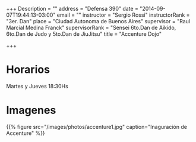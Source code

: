 +++
Description = ""
address = "Defensa 390"
date = "2014-09-07T19:44:13-03:00"
email = ""
instructor = "Sergio Rossi"
instructorRank = "3er. Dan"
place = "Ciudad Autonoma de Buenos Aires"
supervisor = "Raul Marcial Medina Franck"
supervisorRank = "Sensei 6to.Dan de Aikido, 6to.Dan de Judo y 5to.Dan de JiuJitsu"
title = "Accenture Dojo"

+++


Horarios
========

Martes y Jueves 18:30Hs


Imagenes
========

{{% figure src="/images/photos/accenture1.jpg" caption="Inaguración de Accenture" %}}
